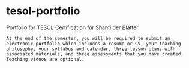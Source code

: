 # tesol-portfolio
Portfolio for TESOL Certification for Shanti der Blätter.

`At the end of the semester, you will be required to submit an electronic portfolio which includes a resume or CV, your teaching philosophy, your syllabus and calendar, three lesson plans with associated materials, and three assessments that you have created. Teaching videos are optional.`